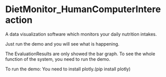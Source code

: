 # DietMonitor_HumanComputerIntereaction
A data visualization software which monitors your daily nutrition intakes.

Just run the demo and you will see what is happening. 

The EvaluationResults are only showed the bar graph. To see the whole function of the system, you need to run the demo.

To run the demo:
You need to install plotly.(pip install plotly)
